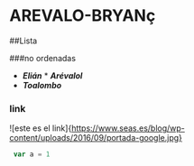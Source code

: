# AREVALO-BRYANç
##Lista

###no ordenadas

* ***Elián***
      * ***Arévalol***
* ***Toalombo***


### link
![este es el link]{https://www.seas.es/blog/wp-content/uploads/2016/09/portada-google.jpg}
```javascript
 var a = 1
 ```
